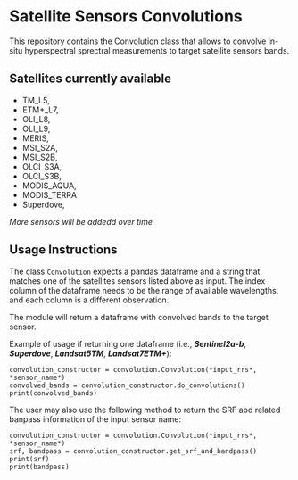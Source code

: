 # Satellite Sensors Convolutions

This repository contains the Convolution class that allows to convolve in-situ hyperspectral sprectral measurements to target satellite sensors bands.

## Satellites currently available

- TM_L5,
- ETM+_L7,
- OLI_L8,
- OLI_L9,
- MERIS,
- MSI_S2A,
- MSI_S2B,
- OLCI_S3A,
- OLCI_S3B,
- MODIS_AQUA,
- MODIS_TERRA
- Superdove,

*More sensors will be addedd over time*

## Usage Instructions

The class `Convolution` expects a pandas dataframe and a string that matches one of the satellites sensors listed above as input. The index column of the dataframe
needs to be the range of available wavelengths, and each column is a different observation.

The module will return a dataframe with convolved bands to the target sensor.

Example of usage if returning one dataframe (i.e., ***Sentinel2a-b***, ***Superdove***, ***Landsat5TM***, ***Landsat7ETM+***):

```
convolution_constructor = convolution.Convolution(*input_rrs*, *sensor_name*)
convolved_bands = convolution_constructor.do_convolutions()
print(convolved_bands)
```

The user may also use the following method to return the SRF abd related banpass information of the input sensor name:

```
convolution_constructor = convolution.Convolution(*input_rrs*, *sensor_name*)
srf, bandpass = convolution_constructor.get_srf_and_bandpass()
print(srf)
print(bandpass)
```
